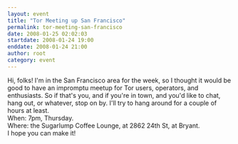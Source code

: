 ```yaml
---
layout: event
title: "Tor Meeting up San Francisco"
permalink: tor-meeting-san-francisco
date: 2008-01-25 02:02:03
startdate: 2008-01-24 19:00
enddate: 2008-01-24 21:00
author: root
category: event
---
```


Hi, folks! I'm in the San Francisco area for the week, so I thought it would be good to have an impromptu meetup for Tor users, operators, and enthusiasts. So if that's you, and if you're in town, and you'd like to chat, hang out, or whatever, stop on by. I'll try to hang around for a couple of hours at least.  
 When: 7pm, Thursday.  
 Where: the Sugarlump Coffee Lounge, at 2862 24th St, at Bryant.  
 I hope you can make it!
